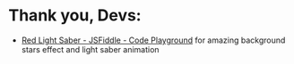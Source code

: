 ﻿ # Thank you, Devs:

 - [Red Light Saber - JSFiddle - Code Playground](https://jsfiddle.net/iozcode/ws2hb7g1/) for amazing background stars effect and light saber animation

